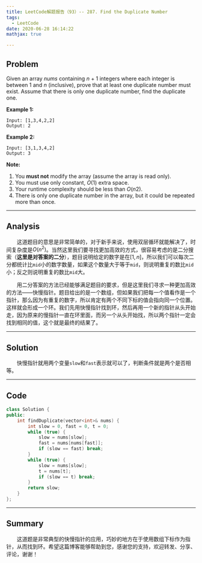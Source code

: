 ```yaml
---
title: LeetCode解题报告（93）-- 287. Find the Duplicate Number
tags:
  - LeetCode
date: 2020-06-28 16:14:22
mathjax: true

---
```


## Problem

Given an array *nums* containing *n* + 1 integers where each integer is between 1 and *n* (inclusive), prove that at least one duplicate number must exist. Assume that there is only one duplicate number, find the duplicate one.

<!-- more -->

**Example 1:**

```
Input: [1,3,4,2,2]
Output: 2
```

**Example 2:**

```
Input: [3,1,3,4,2]
Output: 3
```

**Note:**

1. You **must not** modify the array (assume the array is read only).
2. You must use only constant, *O*(1) extra space.
3. Your runtime complexity should be less than *O*(*n*2).
4. There is only one duplicate number in the array, but it could be repeated more than once.

------

## Analysis

&emsp;&emsp;这道题目的意思是非常简单的，对于新手来说，使用双层循环就能解决了，时间复杂度是$O(n^2)$。当然这里我们要寻找更加高效的方式，很容易考虑的是二分搜索（**这里是对答案的二分**），题目说明给定的数字是在$[1,n]$，所以我们可以每次二分都统计比`mid`小的数字数量，如果这个数量大于等于`mid`，则说明重复的数比`mid`小；反之则说明重复的数比`mid`大。

&emsp;&emsp;用二分答案的方法已经能够满足题目的要求，但是这里我们寻求一种更加高效的方法——快慢指针。题目给出的是一个数组，但如果我们把每一个值看作是一个指针，那么因为有重复的数字，所以肯定有两个不同下标的值会指向同一个位置。这样就会形成一个环。我们先用快慢指针找到环，然后再用一个新的指针从头开始走，因为原来的慢指针一直在环里面，而另一个从头开始找，所以两个指针一定会找到相同的值，这个就是最终的结果了。

------

## Solution

&emsp;&emsp;快慢指针就用两个变量`slow`和`fast`表示就可以了，判断条件就是两个是否相等。

------

## Code

```c++
class Solution {
public:
    int findDuplicate(vector<int>& nums) {
        int slow = 0, fast = 0, t = 0;
        while (true) {
            slow = nums[slow];
            fast = nums[nums[fast]];
            if (slow == fast) break;
        }
        while (true) {
            slow = nums[slow];
            t = nums[t];
            if (slow == t) break;
        }
        return slow;
    }
};
```

------

## Summary

&emsp;&emsp;这道题是非常典型的快慢指针的应用，巧妙的地方在于使用数组下标作为指针，从而找到环。希望这篇博客能够帮助到您，感谢您的支持，欢迎转发、分享、评论，谢谢！
